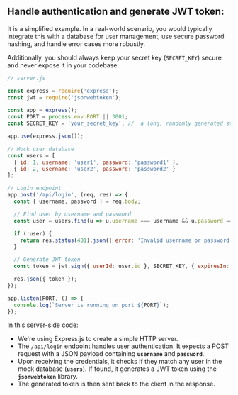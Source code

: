 ## Handle authentication and generate JWT token:

It is a simplified example. In a real-world scenario, you would typically integrate this with a database for user management, use secure password hashing, and handle error cases more robustly. 

Additionally, you should always keep your secret key (`SECRET_KEY`) secure and never expose it in your codebase.

```javascript
// server.js

const express = require('express');
const jwt = require('jsonwebtoken');

const app = express();
const PORT = process.env.PORT || 3001;
const SECRET_KEY = 'your_secret_key'; //  a long, randomly generated string

app.use(express.json());

// Mock user database
const users = [
  { id: 1, username: 'user1', password: 'password1' },
  { id: 2, username: 'user2', password: 'password2' }
];

// Login endpoint
app.post('/api/login', (req, res) => {
  const { username, password } = req.body;

  // Find user by username and password
  const user = users.find(u => u.username === username && u.password === password);

  if (!user) {
    return res.status(401).json({ error: 'Invalid username or password' });
  }

  // Generate JWT token
  const token = jwt.sign({ userId: user.id }, SECRET_KEY, { expiresIn: '1h' });

  res.json({ token });
});

app.listen(PORT, () => {
  console.log(`Server is running on port ${PORT}`);
});

```
In this server-side code:

 - We're using Express.js to create a simple HTTP server.
 - The `/api/login` endpoint handles user authentication. It expects a POST request with a JSON payload containing __`username`__ and __`password`__.
 - Upon receiving the credentials, it checks if they match any user in the mock database (__`users`__). If found, it generates a JWT token using the __`jsonwebtoken`__ library.
 - The generated token is then sent back to the client in the response.
